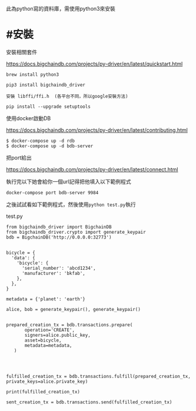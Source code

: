 此為python寫的資料庫，需使用python3來安裝


#  #安裝


安裝相關套件

https://docs.bigchaindb.com/projects/py-driver/en/latest/quickstart.html

```
brew install python3

pip3 install bigchaindb_driver

安裝 libffi/ffi.h  (各平台不同，所以google安裝方法)

pip install --upgrade setuptools

```


使用docker啟動DB

https://docs.bigchaindb.com/projects/py-driver/en/latest/contributing.html
```
$ docker-compose up -d rdb
$ docker-compose up -d bdb-server
```

把port給出

https://docs.bigchaindb.com/projects/py-driver/en/latest/connect.html

執行完以下她會給你一個url記得把他填入以下範例程式
```
docker-compose port bdb-server 9984
```


之後試試看如下範例程式，然後使用`python test.py`執行

test.py
```
from bigchaindb_driver import BigchainDB
from bigchaindb_driver.crypto import generate_keypair
bdb = BigchainDB('http://0.0.0.0:32773')


bicycle = {
  'data': {
    'bicycle': {
      'serial_number': 'abcd1234',
      'manufacturer': 'bkfab',
    },
  },
}

metadata = {'planet': 'earth'}

alice, bob = generate_keypair(), generate_keypair()


prepared_creation_tx = bdb.transactions.prepare(
       operation='CREATE',
       signers=alice.public_key,
       asset=bicycle,
       metadata=metadata,
   )




fulfilled_creation_tx = bdb.transactions.fulfill(prepared_creation_tx, private_keys=alice.private_key)

print(fulfilled_creation_tx)

sent_creation_tx = bdb.transactions.send(fulfilled_creation_tx)
```
